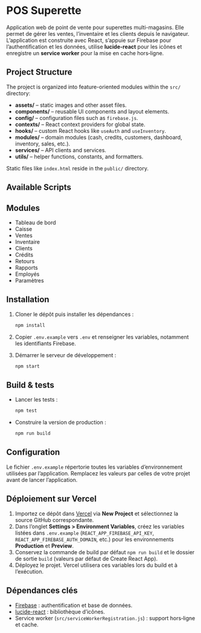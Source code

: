 # POS Superette

Application web de point de vente pour superettes multi-magasins. Elle permet de gérer les ventes, l’inventaire et les clients depuis le navigateur. L’application est construite avec React, s’appuie sur Firebase pour l’authentification et les données, utilise **lucide-react** pour les icônes et enregistre un **service worker** pour la mise en cache hors‑ligne.

## Project Structure
The project is organized into feature-oriented modules within the `src/` directory:

- **assets/** – static images and other asset files.
- **components/** – reusable UI components and layout elements.
- **config/** – configuration files such as `firebase.js`.
- **contexts/** – React context providers for global state.
- **hooks/** – custom React hooks like `useAuth` and `useInventory`.
- **modules/** – domain modules (cash, credits, customers, dashboard, inventory, sales, etc.).
- **services/** – API clients and services.
- **utils/** – helper functions, constants, and formatters.

Static files like `index.html` reside in the `public/` directory.

## Available Scripts
## Modules

- Tableau de bord
- Caisse
- Ventes
- Inventaire
- Clients
- Crédits
- Retours
- Rapports
- Employés
- Paramètres

## Installation

1. Cloner le dépôt puis installer les dépendances :

   ```bash
   npm install
   ```

2. Copier `.env.example` vers `.env` et renseigner les variables, notamment les identifiants Firebase.

3. Démarrer le serveur de développement :

   ```bash
   npm start
   ```

## Build & tests

- Lancer les tests :

  ```bash
  npm test
  ```

- Construire la version de production :

  ```bash
  npm run build
  ```

## Configuration

Le fichier `.env.example` répertorie toutes les variables d’environnement utilisées par l’application. Remplacez les valeurs par celles de votre projet avant de lancer l’application.

## Déploiement sur Vercel

1. Importez ce dépôt dans [Vercel](https://vercel.com/) via **New Project** et sélectionnez la source GitHub correspondante.
2. Dans l’onglet **Settings > Environment Variables**, créez les variables listées dans `.env.example` (`REACT_APP_FIREBASE_API_KEY`, `REACT_APP_FIREBASE_AUTH_DOMAIN`, etc.) pour les environnements **Production** et **Preview**.
3. Conservez la commande de build par défaut `npm run build` et le dossier de sortie `build` (valeurs par défaut de Create React App).
4. Déployez le projet. Vercel utilisera ces variables lors du build et à l’exécution.

## Dépendances clés

- [Firebase](https://firebase.google.com/) : authentification et base de données.
- [lucide-react](https://lucide.dev/) : bibliothèque d’icônes.
- Service worker (`src/serviceWorkerRegistration.js`) : support hors‑ligne et cache.

